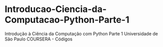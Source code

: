 # Introducao-Ciencia-da-Computacao-Python-Parte-1
Introdução à Ciência da Computação com Python Parte 1 Universidade de São Paulo COURSERA - Códigos

